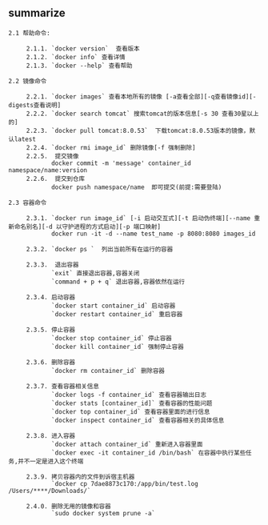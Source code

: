 ## summarize 

    2.1 帮助命令:  
         
         2.1.1. `docker version`  查看版本
         2.1.2. `docker info` 查看详情
         2.1.3. `docker --help` 查看帮助
    
    2.2 镜像命令 
    
         2.2.1. `docker images` 查看本地所有的镜像 [-a查看全部][-q查看镜像id][-digests查看说明]
         2.2.2. `docker search tomcat` 搜索tomcat的版本信息[-s 30 查看30星以上的]  
         2.2.3. `docker pull tomcat:8.0.53`  下载tomcat:8.0.53版本的镜像，默认latest
         2.2.4. `docker rmi image_id` 删除镜像[-f 强制删除]
         2.2.5.  提交镜像
                docker commit -m 'message' container_id  namespace/name:version  
         2.2.6.  提交到仓库
                docker push namespace/name  即可提交(前提:需要登陆)       
         
    2.3 容器命令
         
         2.3.1. `docker run image_id` [-i 启动交互式][-t 启动伪终端][--name 重新命名别名][-d 以守护进程的方式启动][-p 端口映射]
                docker run -it -d --name test_name -p 8080:8080 images_id
                
         2.3.2. `docker ps `  列出当前所有在运行的容器
         
         2.3.3.  退出容器
                `exit` 直接退出容器,容器关闭
                `command + p + q` 退出容器,容器依然在运行   
         
         2.3.4. 启动容器
                `docker start container_id` 启动容器
                `docker restart container_id` 重启容器     
                
         2.3.5. 停止容器
                `docker stop container_id` 停止容器
                `docker kill container_id` 强制停止容器  
                
         2.3.6. 删除容器
                `docker rm container_id` 删除容器
                
         2.3.7. 查看容器相关信息
                `docker logs -f container_id` 查看容器输出日志
                `docker stats [container_id]` 查看容器的性能问题
                `docker top container_id` 查看容器里面的进行信息 
                `docker inspect container_id` 查看容器相关的具体信息
                
         2.3.8. 进入容器
                `docker attach container_id` 重新进入容器里面
                `docker exec -it container_id /bin/bash` 在容器中执行某些任务,并不一定是进入这个终端       
                
         2.3.9. 拷贝容器内的文件到诉宿主机器
                `docker cp 7dae8873c170:/app/bin/test.log /Users/****/Downloads/`    
                
         2.4.0. 删除无用的镜像和容器       
                `sudo docker system prune -a`   
                